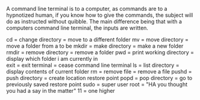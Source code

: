 A command line terminal is to a computer, as commands are to a hypnotized human, if you know how to give the commands, the subject will do as instructed without quibble. The main difference being that with a computers command line terminal, the inputs are written.

cd    = change directory         = move to a different folder
mv    = move directory           = move a folder from a to be
mkdir = make directory           = make a new folder
rmdir = remove directory         = remove a folder
pwd   = print working directory  = display which folder i am currently in      
exit  = exit terminal            = cease command line terminal
ls    = list directory           = display contents of current folder
rm    = remove file              = remove a file
pushd = push directory           = create location restore point
popd  = pop directory            = go to previously saved restore point
sudo  = super user root          = "HA you thought you had a say in the matter"
11    = one higher 

